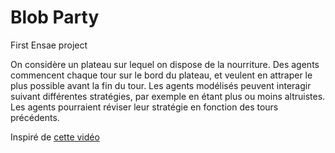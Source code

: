 # Blob Party
First Ensae project

On considère un plateau sur lequel on dispose de la nourriture. Des agents commencent chaque tour sur le bord du plateau, et veulent en attraper le plus possible avant la fin du tour. Les agents modélisés peuvent interagir suivant différentes stratégies, par exemple en étant plus ou moins altruistes. Les agents pourraient réviser leur stratégie en fonction des tours précédents. 

Inspiré de [cette vidéo](https://www.youtube.com/watch?v=lFEgohhfxOA)
